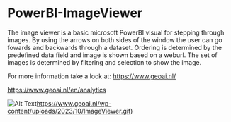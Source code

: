 # PowerBI-ImageViewer

The image viewer is a basic microsoft PowerBI visual for stepping through images. 
By using the arrows on both sides of the window the user can go fowards and backwards through a dataset. 
Ordering is determined by the predefined data field and image is shown based on a weburl. 
The set of images is determined by filtering and selection to show the image.

For more information take a look at: https://www.geoai.nl/

https://www.geoai.nl/en/analytics

![Alt Text](https://www.geoai.nl/wp-content/uploads/2023/10/ImageViewer.gif)https://www.geoai.nl/wp-content/uploads/2023/10/ImageViewer.gif)
